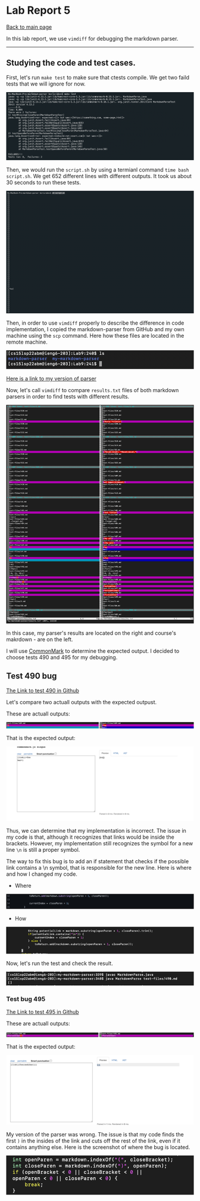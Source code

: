 # Lab Report 5

[Back to main page](index.md)

In this lab report, we use `vimdiff` for debugging the markdown parser.

---

## Studying the code and test cases.

First, let's run `make test` to make sure that ctests compile. We get two faild tests that we will ignore for now.

![Start makefile](pictures/Lab-5-pics/start-make-run.png)

Then, we would run the `script.sh` by using a termianl command `time bash script.sh`. We get 652 different lines with different outputs. It took us about 30 seconds to run these tests.

![Start shell result](pictures/Lab-5-pics/start-script-run.png)

Then, in order to use `vimdiff` properly to describe the difference in code implementation, I copied the markdown-parser from GitHub and my own machine using the `scp` command. Here how these files are located in the remote machine.

![Directory](pictures/Lab-5-pics/Lab-9-dir.png)

[Here is a link to my version of parser](https://github.com/dzodkin33/my-markdown-parser)

Now, let's call `vimdiff` to compare `results.txt` files of both markdown parsers in order to find tests with different results.

![First differences](/pictures/Lab-5-pics/vim-diff-1.png)

In this case, my parser's results are located on the right and course's makrdown - are on the left.

I will use [CommonMark](https://spec.commonmark.org/dingus/?text=%5Blink%5D(foo%20bar)%0A%0A) to determine the expected output. I decided to choose tests 490 and 495 for my debugging.

## Test 490 bug

[The Link to test 490 in Github](https://raw.githubusercontent.com/nidhidhamnani/markdown-parser/main/test-files/490.md)

Let's compare two actuall outputs with the expected outpust.

These are actuall outputs:

![Actual](/pictures/Lab-5-pics/489-bug/actual-output.png)

That is the expected output:

![Expected](/pictures/Lab-5-pics/489-bug/expected-490.png)

Thus, we can determine that my implementation is incorrect. The issue in my code is that, although it recognizes that links would be inside the brackets. However, my implementation still recognizes the symbol for a new line `\n` is still a proper symbol.

The way to fix this bug is to add an if statement that checks if the possible link contains a \n symbol, that is responsible for the new line. Here is where and how I changed my code.

* Where

![Where](/pictures/Lab-5-pics/489-bug/where.png)

* How

![How](/pictures/Lab-5-pics/489-bug/when.png)

Now, let's run the test and check the result.

![Result](/pictures/Lab-5-pics/489-bug/result.png)

### Test bug 495

[The Link to test 495 in Github](https://raw.githubusercontent.com/nidhidhamnani/markdown-parser/main/test-files/495.md)

These are actuall outputs:

![Actual](/pictures/Lab-5-pics/495-bug/actual-output.png)

That is the expected output:

![Expected](/pictures/Lab-5-pics/495-bug/expected-495.png)

My version of the parser was wrong. The issue is that my code finds the first `)` in the insides of the link and cuts off the rest of the link, even if it contains anything else. Here is the screenshot of where the bug is located.

![Bug](/pictures/Lab-5-pics/495-bug/bug-loc.png)
